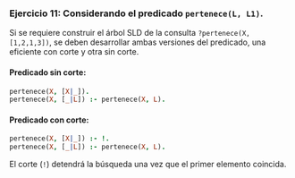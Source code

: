 ### Ejercicio 11: Considerando el predicado `pertenece(L, L1)`.

Si se requiere construir el árbol SLD de la consulta `?pertenece(X, [1,2,1,3])`, se deben desarrollar ambas versiones del predicado, una eficiente con corte y otra sin corte.

#### Predicado sin corte:

```prolog
pertenece(X, [X|_]).
pertenece(X, [_|L]) :- pertenece(X, L).
```

#### Predicado con corte:

```prolog
pertenece(X, [X|_]) :- !.
pertenece(X, [_|L]) :- pertenece(X, L).
```

El corte (`!`) detendrá la búsqueda una vez que el primer elemento coincida.
